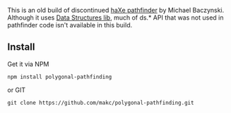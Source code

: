 This is an old build of discontinued [haXe pathfinder](https://lib.haxe.org/p/polygonal-ai/1.0.0/files/de/polygonal/ai/pathfinding/) by Michael Baczynski. Although it uses [Data Structures lib](https://github.com/polygonal/ds), much of ds.* API that was not used in pathfinder code isn't available in this build.

## Install

Get it via NPM
```
npm install polygonal-pathfinding
```

or GIT
```
git clone https://github.com/makc/polygonal-pathfinding.git
```
